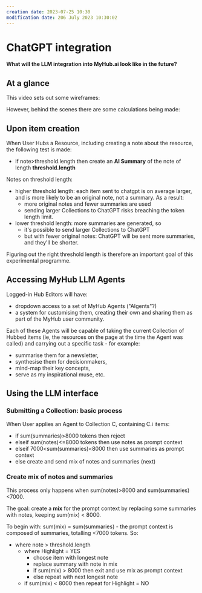 ```yaml
---
creation date: 2023-07-25 10:30
modification date: 206 July 2023 10:30:02
---
```

# ChatGPT integration
**What will the LLM integration into MyHub.ai look like in the future?**

## At a glance

This video sets out some wireframes: 

However, behind the scenes there are some calculations being made:

## Upon item creation
When User Hubs a Resource, including creating a note about the resource, the following test is made:

* if note>threshold.length then create an **AI Summary** of the note of length **threshold.length**

Notes on threshold length:

* higher threshold length: each item sent to chatgpt is on average larger, and is more likely to be an original note, not a summary. As a result:
	* more original notes and fewer summaries are used
	* sending larger Collections to ChatGPT risks breaching the token length limit.
* lower threshold length: more summaries are generated, so 
	* it's possible to send larger Collections to ChatGPT
	* but with fewer original notes: ChatGPT will be sent more summaries, and they'll be shorter.

Figuring out the right threshold length is therefore an important goal of this experimental programme.

## Accessing MyHub LLM Agents

Logged-in Hub Editors will have: 

* dropdown access to a set of MyHub Agents ("AIgents"?)
* a system for customising them, creating their own and sharing them as part of the MyHub user community.

Each of these Agents will be capable of taking the current Collection of Hubbed items (ie, the resources on the page at the time the Agent was called) and carrying out a specific task - for example:

- summarise them for a newsletter,
- synthesise them for decisionmakers,
- mind-map their key concepts,
- serve as my inspirational muse, etc.

## Using the LLM interface
### Submitting a Collection: basic process

When User applies an Agent to Collection C, containing C.i items:
* if sum(summaries)>8000 tokens then reject
* elseif sum(notes)<=8000 tokens then use notes as prompt context 
* elseif 7000<sum(summaries)<8000 then use summaries as prompt context 
* else create and send mix of notes and summaries (next)

### Create mix of notes and summaries

This process only happens when sum(notes)>8000 and sum(summaries)<7000.

The goal: create a **mix** for the prompt context by replacing some summaries with notes, keeping sum(mix) < 8000.

To begin with: sum(mix) = sum(summaries) - the prompt context is composed of summaries, totalling <7000 tokens. So:

* where note > threshold.length
	* where Highlight = YES
		* choose item with longest note
		* replace summary with note in mix
		* if sum(mix) > 8000 then exit and use mix as prompt context
		* else repeat with next longest note
	* if sum(mix) < 8000 then repeat for Highlight = NO
